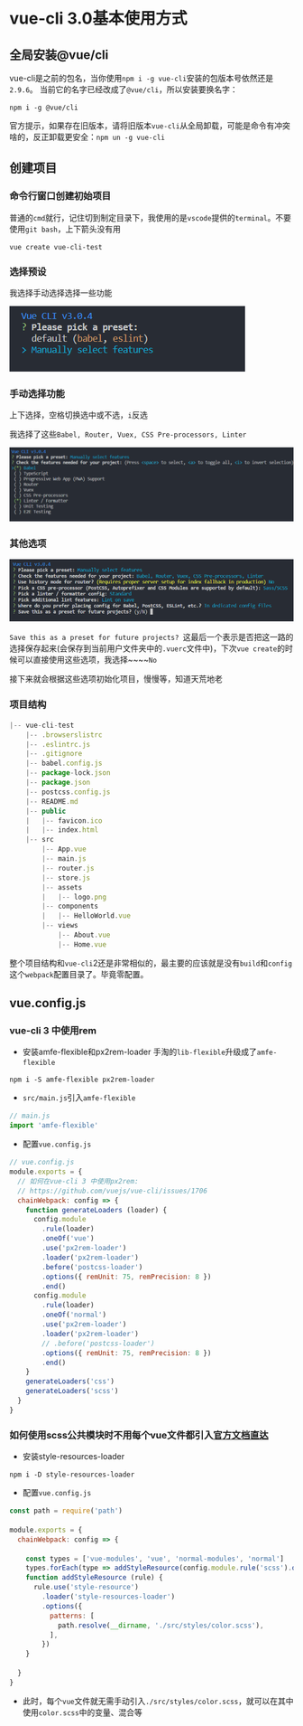 # vue-cli 3.0基本使用方式

## 全局安装@vue/cli
vue-cli是之前的包名，当你使用`npm i -g vue-cli`安装的包版本号依然还是`2.9.6`。 当前它的名字已经改成了`@vue/cli`，所以安装要换名字：
```shell
npm i -g @vue/cli
```
官方提示，如果存在旧版本，请将旧版本`vue-cli`从全局卸载，可能是命令有冲突啥的，反正卸载更安全：`npm un -g vue-cli`

## 创建项目
### 命令行窗口创建初始项目
普通的`cmd`就行，记住切到制定目录下，我使用的是`vscode`提供的`terminal`。不要使用`git bash`，上下箭头没有用
```shell
vue create vue-cli-test
```
### 选择预设
我选择手动选择选择一些功能

![](../images/vue_create_pick_preset.png)

### 手动选择功能
上下选择，空格切换选中或不选，`i`反选

我选择了这些`Babel, Router, Vuex, CSS Pre-processors, Linter`

![](../images/vue_create_manually_select_features.png)


### 其他选项
![](../images/vue_create_all_options.png)

`Save this as a preset for future projects? `这最后一个表示是否把这一路的选择保存起来(会保存到当前用户文件夹中的`.vuerc`文件中)，下次`vue create`的时候可以直接使用这些选项，我选择~~~~`No`

接下来就会根据这些选项初始化项目，慢慢等，知道天荒地老

### 项目结构
```javascript
|-- vue-cli-test
    |-- .browserslistrc
    |-- .eslintrc.js
    |-- .gitignore
    |-- babel.config.js
    |-- package-lock.json
    |-- package.json
    |-- postcss.config.js
    |-- README.md
    |-- public
    |   |-- favicon.ico
    |   |-- index.html
    |-- src
        |-- App.vue
        |-- main.js
        |-- router.js
        |-- store.js
        |-- assets
        |   |-- logo.png
        |-- components
        |   |-- HelloWorld.vue
        |-- views
            |-- About.vue
            |-- Home.vue
```

整个项目结构和`vue-cli`2还是非常相似的，最主要的应该就是没有`build`和`config`这个`webpack`配置目录了。毕竟零配置。

## vue.config.js
### vue-cli 3 中使用rem
- 安装amfe-flexible和px2rem-loader
手淘的`lib-flexible`升级成了`amfe-flexible`
```shell
npm i -S amfe-flexible px2rem-loader
```

- `src/main.js`引入`amfe-flexible`
```javascript
// main.js
import 'amfe-flexible'
```

- 配置`vue.config.js`
```javascript
// vue.config.js
module.exports = {
  // 如何在vue-cli 3 中使用px2rem: 
  // https://github.com/vuejs/vue-cli/issues/1706
  chainWebpack: config => {
    function generateLoaders (loader) {
      config.module
        .rule(loader)
        .oneOf('vue')
        .use('px2rem-loader')
        .loader('px2rem-loader')
        .before('postcss-loader')
        .options({ remUnit: 75, remPrecision: 8 })
        .end()
      config.module
        .rule(loader)
        .oneOf('normal')
        .use('px2rem-loader')
        .loader('px2rem-loader')
        // .before('postcss-loader')
        .options({ remUnit: 75, remPrecision: 8 })
        .end()
    }
    generateLoaders('css')
    generateLoaders('scss')
  }
}
```

### 如何使用scss公共模块时不用每个vue文件都引入[官方文档直达](https://cli.vuejs.org/guide/css.html#automatic-imports)
- 安装style-resources-loader
```shell
npm i -D style-resources-loader
```
- 配置`vue.config.js`
```javascript
const path = require('path')

module.exports = {
  chainWebpack: config => {

    const types = ['vue-modules', 'vue', 'normal-modules', 'normal']
    types.forEach(type => addStyleResource(config.module.rule('scss').oneOf(type)))
    function addStyleResource (rule) {
      rule.use('style-resource')
        .loader('style-resources-loader')
        .options({
          patterns: [
            path.resolve(__dirname, './src/styles/color.scss'),
          ],
        })
    }
    
  }
}
```
- 此时，每个`vue`文件就无需手动引入`./src/styles/color.scss`，就可以在其中使用`color.scss`中的变量、混合等